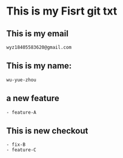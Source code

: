 # This is my Fisrt git txt
## This is my email
	wyz18405583620@gmail.com
## This is my name:
	wu-yue-zhou
## a new feature
	- feature-A
## This is new checkout
	- fix-B
	- feature-C
